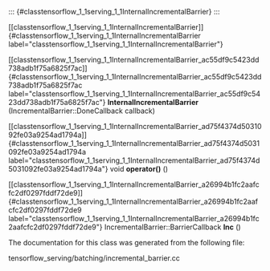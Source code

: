 ::: {#classtensorflow_1_1serving_1_1InternalIncrementalBarrier}
:::

[\[classtensorflow\_1\_1serving\_1\_1InternalIncrementalBarrier\]]{#classtensorflow_1_1serving_1_1InternalIncrementalBarrier
label="classtensorflow_1_1serving_1_1InternalIncrementalBarrier"}

[\[classtensorflow\_1\_1serving\_1\_1InternalIncrementalBarrier\_ac55df9c5423dd738adb1f75a6825f7ac\]]{#classtensorflow_1_1serving_1_1InternalIncrementalBarrier_ac55df9c5423dd738adb1f75a6825f7ac
label="classtensorflow_1_1serving_1_1InternalIncrementalBarrier_ac55df9c5423dd738adb1f75a6825f7ac"}
**InternalIncrementalBarrier** (IncrementalBarrier::DoneCallback
callback)

[\[classtensorflow\_1\_1serving\_1\_1InternalIncrementalBarrier\_ad75f4374d5031092fe03a9254ad1794a\]]{#classtensorflow_1_1serving_1_1InternalIncrementalBarrier_ad75f4374d5031092fe03a9254ad1794a
label="classtensorflow_1_1serving_1_1InternalIncrementalBarrier_ad75f4374d5031092fe03a9254ad1794a"}
void **operator()** ()

[\[classtensorflow\_1\_1serving\_1\_1InternalIncrementalBarrier\_a26994b1fc2aafcfc2df0297fddf72de9\]]{#classtensorflow_1_1serving_1_1InternalIncrementalBarrier_a26994b1fc2aafcfc2df0297fddf72de9
label="classtensorflow_1_1serving_1_1InternalIncrementalBarrier_a26994b1fc2aafcfc2df0297fddf72de9"}
IncrementalBarrier::BarrierCallback **Inc** ()

The documentation for this class was generated from the following file:

tensorflow\_serving/batching/incremental\_barrier.cc

